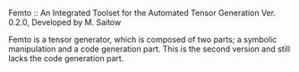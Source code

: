 
Femto :: An Integrated Toolset for the Automated Tensor Generation Ver. 0.2.0, Developed by M. Saitow

Femto is a tensor generator, which is composed of two parts; a symbolic manipulation and a code generation part. This is the second version and still lacks the code generation part.  


